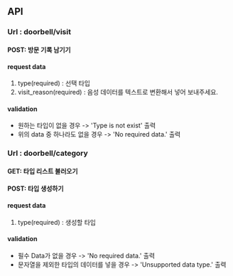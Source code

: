 
## API

### Url : doorbell/visit

#### POST: 방문 기록 남기기

#### request data
1. type(required) : 선택 타입
2. visit_reason(required) : 음성 데이터를 텍스트로 변환해서 넣어 보내주세요.

#### validation
- 원하는 타입이 없을 경우 -> 'Type is not exist' 출력
- 위의 data 중 하나라도 없을 경우 -> 'No required data.' 출력


### Url : doorbell/category

#### GET: 타입 리스트 불러오기

#### POST: 타입 생성하기

#### request data
1. type(required) : 생성할 타입

#### validation
- 필수 Data가 없을 경우 -> 'No required data.' 출력
- 문자열을 제외한 타입의 데이터를 넣을 경우 -> 'Unsupported data type.' 출력

